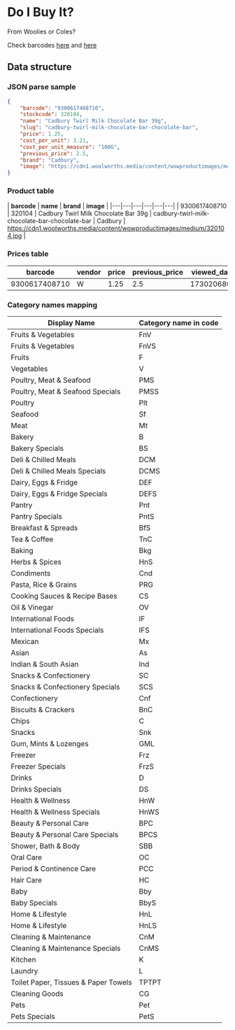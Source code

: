Do I Buy It?
=

From Woolies or Coles?

Check barcodes [here](https://www.mustakshif.com/product/detail/9300617408710) and [here](https://world.openfoodfacts.org/api/v0/product/93561471.json)

## Data structure

### JSON parse sample
```json
{
    "barcode": "9300617408710",
    "stockcode": 320104,
    "name": "Cadbury Twirl Milk Chocolate Bar 39g",
    "slug": "cadbury-twirl-milk-chocolate-bar-chocolate-bar",
    "price": 1.25,
    "cost_per_unit": 3.21,
    "cost_per_unit_measure": "100G",
    "previous_price": 2.5,
    "brand": "Cadbury",
    "image": "https://cdn1.woolworths.media/content/wowproductimages/medium/320104.jpg"
}
```

### Product table

| **barcode** | **name** | **brand** | **image** |
|---|---|---|---|---|---|
| 9300617408710 | 320104 | Cadbury Twirl Milk Chocolate Bar 39g | cadbury-twirl-milk-chocolate-bar-chocolate-bar | Cadbury | https://cdn1.woolworths.media/content/wowproductimages/medium/320104.jpg |



### Prices table

| **barcode** | **vendor** | **price** | **previous_price** | **viewed_date** | **tentative_end_date** | **cost_per_unit** | **cost_per_unit_measure** |
|---|---|---|---|---|---|---|---|
| 9300617408710 | W | 1.25 | 2.5 | 1730206800 | 1730811540 | 3.21 | 100G |

### Category names mapping
| **Display Name** | **Category name in code** |
|---|---|
| Fruits & Vegetables | FnV |
| Fruits & Vegetables | FnVS |
| Fruits | F |
| Vegetables | V |
| Poultry, Meat & Seafood | PMS |
| Poultry, Meat & Seafood Specials | PMSS |
| Poultry | Plt |
| Seafood | Sf |
| Meat | Mt |
| Bakery | B |
| Bakery Specials | BS |
| Deli & Chilled Meals | DCM |
| Deli & Chilled Meals Specials | DCMS |
| Dairy, Eggs & Fridge | DEF |
| Dairy, Eggs & Fridge Specials | DEFS |
| Pantry | Pnt |
| Pantry Specials | PntS |
| Breakfast & Spreads | BfS |
| Tea & Coffee | TnC |
| Baking | Bkg |
| Herbs & Spices | HnS |
| Condiments | Cnd |
| Pasta, Rice & Grains | PRG |
| Cooking Sauces & Recipe Bases | CS |
| Oil & Vinegar | OV |
| International Foods | IF |
| International Foods Specials | IFS |
| Mexican | Mx |
| Asian | As |
| Indian & South Asian | Ind |
| Snacks & Confectionery | SC |
| Snacks & Confectionery Specials | SCS |
| Confectionery | Cnf |
| Biscuits & Crackers | BnC |
| Chips | C |
| Snacks | Snk |
| Gum, Mints & Lozenges | GML |
| Freezer | Frz |
| Freezer Specials | FrzS |
| Drinks | D |
| Drinks Specials | DS |
| Health & Wellness | HnW |
| Health & Wellness Specials | HnWS |
| Beauty & Personal Care | BPC |
| Beauty & Personal Care Specials | BPCS |
| Shower, Bath & Body | SBB |
| Oral Care | OC |
| Period & Continence Care | PCC |
| Hair Care | HC |
| Baby | Bby |
| Baby Specials | BbyS |
| Home & Lifestyle | HnL |
| Home & Lifestyle | HnLS |
| Cleaning & Maintenance | CnM |
| Cleaning & Maintenance Specials | CnMS |
| Kitchen | K |
| Laundry | L |
| Toilet Paper, Tissues & Paper Towels | TPTPT |
| Cleaning Goods | CG |
| Pets | Pet |
| Pets Specials | PetS |
